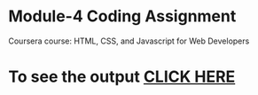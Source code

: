 
# Module-4 Coding Assignment

Coursera course: HTML, CSS, and Javascript for Web Developers

# To see the output [CLICK HERE](https://w3s3dwards.github.io/coursera2/site2/Module%204/index.html)
